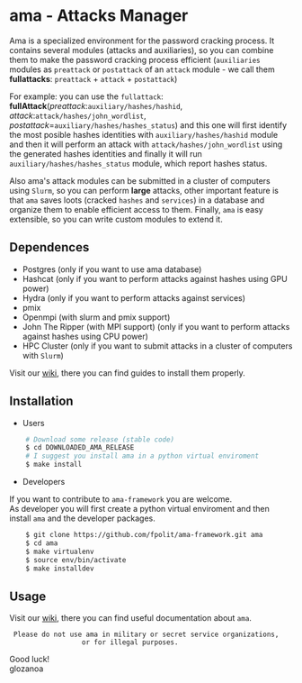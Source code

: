 # ama - Attacks Manager

Ama is a specialized environment for the password cracking process. It contains several modules (attacks and auxiliaries), so you can combine them to make the password cracking process efficient (`auxiliaries` modules as `preattack` or `postattack` of an `attack` module - we call them **fullattacks**: `preattack` + `attack` + `postattack`)

For example: you can use the `fullattack`: **fullAttack**(*preattack*:`auxiliary/hashes/hashid`, *attack*:`attack/hashes/john_wordlist`, *postattack*=`auxiliary/hashes/hashes_status`) and this one will first identify the most posible hashes identities with `auxiliary/hashes/hashid` module and then it will perform an attack with `attack/hashes/john_wordlist` using the generated hashes identities and finally it will run `auxiliary/hashes/hashes_status` module, which report hashes status.

Also ama's attack modules can be submitted in a cluster of computers using `Slurm`, so you can perform **large** attacks, other important feature is that `ama` saves loots (cracked `hashes` and `services`) in a database and organize them to enable efficient access to them. Finally, `ama` is easy extensible, so you can write custom modules to extend it.

## Dependences
* Postgres (only if you want to use ama database) 
* Hashcat (only if you want to perform attacks against hashes using GPU power)
* Hydra (only if you want to perform attacks against services)
* pmix
* Openmpi (with slurm and pmix support)
* John The Ripper (with MPI support) (only if you want to perform attacks against hashes using CPU power)
* HPC Cluster (only if you want to submit attacks in a cluster of computers with `Slurm`)

Visit our [wiki](https://github.com/fpolit/ama-framework/wiki), there you can find guides to install them properly.


## Installation
* Users

```bash
    # Download some release (stable code)
    $ cd DOWNLOADED_AMA_RELEASE
    # I suggest you install ama in a python virtual enviroment
    $ make install
```

* Developers

If you want to contribute to `ama-framework` you are welcome.   
As developer you will first create a python virtual enviroment 
and then install `ama` and the developer packages.
```bash
    $ git clone https://github.com/fpolit/ama-framework.git ama
    $ cd ama
    $ make virtualenv
    $ source env/bin/activate
    $ make installdev
```

## Usage
Visit our [wiki](https://github.com/fpolit/ama-framework/wiki), there you can find useful documentation about `ama`.  



     Please do not use ama in military or secret service organizations,
                      or for illegal purposes.



Good luck!  
            glozanoa
